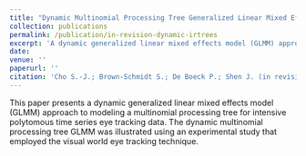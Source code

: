 ```yaml
---
title: "Dynamic Multinomial Processing Tree Generalized Linear Mixed Effect Model: An application to intensive polytomous time series eye tracking data."
collection: publications
permalink: /publication/in-revision-dynamic-irtrees
excerpt: 'A dynamic generalized linear mixed effects model (GLMM) approach to modeling a multinomial processing tree for intensive polytomous time series eye tracking data.'
date: 
venue: ''
paperurl: ''
citation: 'Cho S.-J.; Brown-Schmidt S.; De Boeck P.; Shen J. (in revision). Dynamic Multinomial Processing Tree Generalized Linear Mixed Effect Model: An application to intensive polytomous time series eye tracking data. <br>'
---
```

This paper presents a dynamic generalized linear mixed effects model
(GLMM) approach to modeling a multinomial processing tree for intensive polytomous
time series eye tracking data. The dynamic multinomial processing tree GLMM was
illustrated using an experimental study that employed the visual world eye tracking
technique. 


